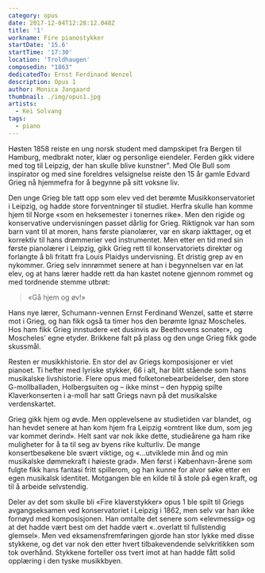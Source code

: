 ```yaml
---
category: opus
date: 2017-12-04T12:28:12.048Z
title: '1'
workname: Fire pianostykker
startDate: '15.6'
startTime: '17:30'
location: 'Troldhaugen'
composedin: "1863"
dedicatedTo: Ernst Ferdinand Wenzel
description: Opus 1
author: Monica Jangaard
thumbnail: ./img/opus1.jpg
artists:
  - Kei Solvang
tags:
  - piano
---
```

Høsten 1858 reiste en ung norsk student med dampskipet fra Bergen til Hamburg, medbrakt noter, klær og personlige eiendeler. Ferden gikk videre med tog til Leipzig, der han skulle blive kunstner”. Med Ole Bull som inspirator og med sine foreldres velsignelse reiste den 15 år gamle Edvard Grieg nå hjemmefra for å begynne på sitt voksne liv.

Den unge Grieg ble tatt opp som elev ved det berømte Musikkonservatoriet i Leipzig, og hadde store forventninger til studiet. Herfra skulle han komme hjem til Norge «som en heksemester i tonernes rike». Men den rigide og konservative undervisningen passet dårlig for Grieg. Riktignok var han som barn vant til at moren, hans første pianolærer, var en skarp iakttager, og et korrektiv til hans drømmerier ved instrumentet. Men etter en tid med sin første pianolærer i Leipzig, gikk Grieg rett til konservatoriets direktør og forlangte å bli fritatt fra Louis Plaidys undervisning. Et dristig grep av en nykommer. Grieg selv innrømmet senere at han i begynnelsen var en lat elev, og at hans lærer hadde rett da han kastet notene gjennom rommet og med tordnende stemme utbrøt:

> «Gå hjem og øv!»

Hans nye lærer, Schumann-vennen Ernst Ferdinand Wenzel, satte et større mot i Grieg, og han fikk også ta timer hos den berømte Ignaz Moscheles. Hos ham fikk Grieg innstudere «et dusinvis av Beethovens sonater», og Moscheles’ egne etyder. Brikkene falt på plass og den unge Grieg fikk gode skussmål.   

Resten er musikkhistorie. En stor del av Griegs komposisjoner er viet pianoet. Ti hefter med lyriske stykker, 66 i alt, har blitt stående som hans musikalske livshistorie. Flere opus med folketonebearbeidelser, den store G-mollballaden, Holbergsuiten og – ikke minst – den hyppig spilte Klaverkonserten i a-moll har satt Griegs navn på det musikalske verdenskartet.

Grieg gikk hjem og øvde. Men opplevelsene av studietiden var blandet, og han hevdet senere at han kom hjem fra Leipzig «omtrent like dum, som jeg var kommet derind». Helt sant var nok ikke dette, studieårene ga ham rike muligheter for å ta til seg av byens rike kulturliv. De mange konsertbesøkene ble svært viktige, og «…utviklede min ånd og min musikalske dømmekraft i høieste grad». Men først i København-årene som fulgte fikk hans fantasi fritt spillerom, og han kunne for alvor søke etter en egen musikalsk identitet. Motgangen ble en kilde til å stole på egen kraft, og til å arbeide selvstendig.

Deler av det som skulle bli «Fire klaverstykker» opus 1 ble spilt til Griegs avgangseksamen ved konservatoriet i Leipzig i 1862, men selv var han ikke fornøyd med komposisjonen. Han omtalte det senere som «elevmessig» og at det hadde vært best om det hadde vært «..overlatt til fullstendig glemsel». Men ved eksamensfremføringen gjorde han stor lykke med disse stykkene, og det var nok den etter hvert tilbakevendende selvkritikken som tok overhånd. Stykkene forteller oss tvert imot at han hadde fått solid opplæring i den tyske musikkbyen.
